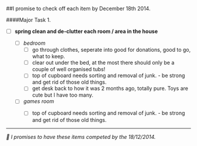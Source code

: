 ##I promise to check off each item by December 18th 2014.


####Major Task 1.
- [ ] __spring clean and de-clutter each room / area in the house__

  - [ ] *bedroom*
      - [ ] go through clothes, seperate into good for donations, good to go, what to keep. 
      - [ ] clear out under the bed, at the most there should only be a couple of well organised tubs!
      - [ ] top of cupboard needs sorting and removal of junk. - be strong and get rid of those old things.
      - [ ] get desk back to how it was 2 months ago, totally pure. Toys are cute but I have too many.

  - [ ] *games room*
      - [ ] top of cupboard needs sorting and removal of junk. - be strong and get rid of those old things.




---


*📢 I promises to have these items competed by the 18/12/2014.*
